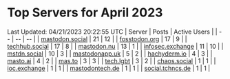 # Top Servers for April 2023
Last Updated: 04/21/2023 20:22:55 UTC
| Server | Posts | Active Users |
| -- | -- | -- |
| [mastodon.social](https://mastodon.social/tags/PowerShell) | 21 | 12 |
| [fosstodon.org](https://fosstodon.org/tags/PowerShell) | 17 | 9 |
| [techhub.social](https://techhub.social/tags/PowerShell) | 17 | 8 |
| [mastodon.nu](https://mastodon.nu/tags/PowerShell) | 13 | 1 |
| [infosec.exchange](https://infosec.exchange/tags/PowerShell) | 11 | 10 |
| [mstdn.social](https://mstdn.social/tags/PowerShell) | 10 | 3 |
| [mastodonapp.uk](https://mastodonapp.uk/tags/PowerShell) | 5 | 2 |
| [hachyderm.io](https://hachyderm.io/tags/PowerShell) | 4 | 3 |
| [masto.ai](https://masto.ai/tags/PowerShell) | 4 | 2 |
| [mas.to](https://mas.to/tags/PowerShell) | 3 | 3 |
| [tech.lgbt](https://tech.lgbt/tags/PowerShell) | 3 | 2 |
| [chaos.social](https://chaos.social/tags/PowerShell) | 1 | 1 |
| [ioc.exchange](https://ioc.exchange/tags/PowerShell) | 1 | 1 |
| [mastodontech.de](https://mastodontech.de/tags/PowerShell) | 1 | 1 |
| [social.tchncs.de](https://social.tchncs.de/tags/PowerShell) | 1 | 1 |
